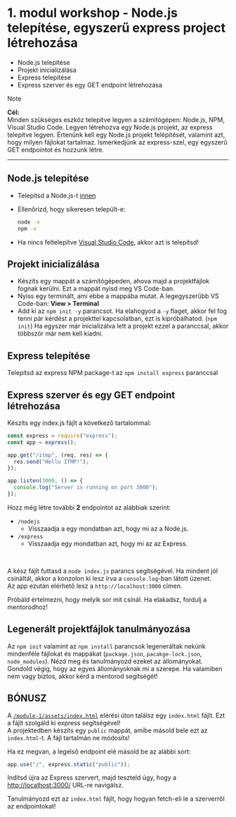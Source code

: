 # 1. modul workshop - Node.js telepítése, egyszerű express project létrehozása

- Node.js telepítése
- Projekt inicializálása
- Express telepítése
- Express szerver és egy GET endpoint létrehozása

> [!NOTE]  
> **Cél:**  
> Minden szükséges eszköz telepítve legyen a számítógépen: Node.js, NPM, Visual Studio Code. Legyen létrehozva egy Node.js projekt, az express telepítve legyen. Értenünk kell egy Node.js projekt felépítését, valamint azt, hogy milyen fájlokat tartalmaz. Ismerkedjünk az express-szel, egy egyszerű GET endpointot és hozzunk létre.

<hr />

## Node.js telepítése

- Telepítsd a Node.js-t [innen](https://nodejs.org/en)
- Ellenőrizd, hogy sikeresen települt-e:

  ```sh
  node -v
  npm -v
  ```

- Ha nincs feltelepítve [Visual Studio Code](https://code.visualstudio.com/), akkor azt is telepítsd!

## Projekt inicializálása

- Készíts egy mappát a számítógépeden, ahova majd a projektfájlok fognak kerülni. Ezt a mappát nyisd meg VS Code-ban.
- Nyiss egy terminált, ami ebbe a mappába mutat. A legegyszerűbb VS Code-ban: **View > Terminal**
- Add ki az `npm init -y` parancsot. Ha elahogyod a `-y` flaget, akkor fel fog tenni pár kérdést a projekttel kapcsolatban, ezt is kipróbálhatod. (`npm init`) Ha egyszer már inicializálva lett a projekt ezzel a paranccsal, akkor többször már nem kell kiadni.

## Express telepítése

Telepítsd az express NPM package-t az `npm install express` paranccsal

## Express szerver és egy GET endpoint létrehozása

Készíts egy index.js fájlt a következő tartalommal:

```js
const express = require("express");
const app = express();

app.get("/itmp", (req, res) => {
  res.send("Hello ITMP!");
});

app.listen(3000, () => {
  console.log("Server is running on port 3000");
});
```

Hozz még létre további **2** endpointot az alábbiak szerint:

- `/nodejs`
  - Visszaadja a egy mondatban azt, hogy mi az a Node.js.
- `/express`
  - Visszaadja egy mondatban azt, hogy mi az az Express.

<br/>

A kész fájlt futtasd a `node index.js` parancs segítségével. Ha mindent jól csináltál, akkor a konzolon ki lesz írva a `console.log`-ban látott üzenet.  
Az app ezután elérhető lesz a `http://localhost:3000` címen.

Próbáld értelmezni, hogy melyik sor mit csinál. Ha elakadsz, fordulj a mentorodhoz!

## Legenerált projektfájlok tanulmányozása

Az `npm init` valamint az `npm install` parancsok legeneráltak nekünk mindenféle fájlokat és mappákat (`package.json`, `pacakge-lock.json`, `node_modules`). Nézd meg és tanulmányozd ezeket az állományokat. Gondold végig, hogy az egyes állományoknak mi a szerepe. Ha valamiben nem vagy biztos, akkor kérd a mentorod segítségét!

## BÓNUSZ

A [`/module-1/assets/index.html`](./assets/index.html) elérési úton találsz egy `index.html` fájlt. Ezt a fájlt szolgáld ki express segítségével!  
A projektedben készíts egy `public` mappát, amibe másold bele ezt az `index.html`-t. A fájl tartalmán ne módosíts!

Ha ez megvan, a legelső endpoint elé másold be az alábbi sort:

```js
app.use("/", express.static("public"));
```

Indítsd újra az Express szervert, majd teszteld úgy, hogy a [http://localhost:3000/](http://localhost:3000/) URL-re navigálsz.

Tanulmányozd ezt az `index.html` fájlt, hogy hogyan fetch-eli le a szerverről az endpointokat!
